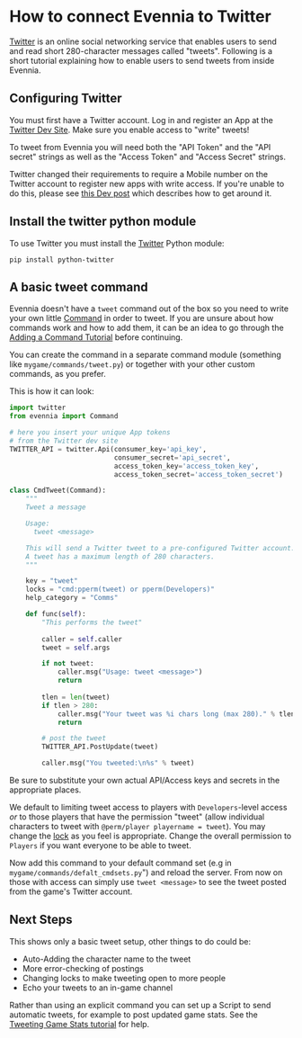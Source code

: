 # How to connect Evennia to Twitter


[Twitter](http://en.wikipedia.org/wiki/twitter) is an online social networking service that enables
users to send and read short 280-character messages called "tweets". Following is a short tutorial
explaining how to enable users to send tweets from inside Evennia.

## Configuring Twitter

You must first have a Twitter account. Log in and register an App at the [Twitter Dev
Site](https://apps.twitter.com/). Make sure you enable access to "write" tweets!

To tweet from Evennia you will need both the "API Token" and the "API secret" strings as well as the
"Access Token" and "Access Secret" strings.

Twitter changed their requirements to require a Mobile number on the Twitter account to register new
apps with write access.  If you're unable to do this, please see [this Dev
post](https://dev.twitter.com/notifications/new-apps-registration) which describes how to get around
it.

## Install the twitter python module

To use Twitter you must install the [Twitter](https://pypi.python.org/pypi/twitter) Python module:

```
pip install python-twitter
```

## A basic tweet command

Evennia doesn't have a `tweet` command out of the box so you need to write your own little
[Command](./Commands) in order to tweet. If you are unsure about how commands work and how to add
them, it can be an idea to go through the [Adding a Command Tutorial](./Adding-Command-Tutorial)
before continuing.

You can create the command in a separate command module (something like `mygame/commands/tweet.py`)
or together with your other custom commands, as you prefer.

This is how it can look:

```python
import twitter
from evennia import Command

# here you insert your unique App tokens
# from the Twitter dev site
TWITTER_API = twitter.Api(consumer_key='api_key',
                          consumer_secret='api_secret',
                          access_token_key='access_token_key',
                          access_token_secret='access_token_secret')

class CmdTweet(Command):
    """
    Tweet a message

    Usage:
      tweet <message>

    This will send a Twitter tweet to a pre-configured Twitter account.
    A tweet has a maximum length of 280 characters.
    """

    key = "tweet"
    locks = "cmd:pperm(tweet) or pperm(Developers)"
    help_category = "Comms"

    def func(self):
        "This performs the tweet"
 
        caller = self.caller
        tweet = self.args

        if not tweet:
            caller.msg("Usage: tweet <message>")
            return
 
        tlen = len(tweet)
        if tlen > 280:
            caller.msg("Your tweet was %i chars long (max 280)." % tlen)
            return

        # post the tweet
        TWITTER_API.PostUpdate(tweet)

        caller.msg("You tweeted:\n%s" % tweet)
```

Be sure to substitute your own actual API/Access keys and secrets in the appropriate places.

We default to limiting tweet access to players with `Developers`-level access *or* to those players
that have the permission "tweet" (allow individual characters to tweet with `@perm/player playername
= tweet`). You may change the [lock](./Locks) as you feel is appropriate. Change the overall
permission to `Players` if you want everyone to be able to tweet.

Now add this command to your default command set (e.g in `mygame/commands/defalt_cmdsets.py`") and
reload the server. From now on those with access can simply use `tweet <message>` to see the tweet
posted from the game's Twitter account.

## Next Steps

This shows only a basic tweet setup, other things to do could be:

* Auto-Adding the character name to the tweet
* More error-checking of postings
* Changing locks to make tweeting open to more people
* Echo your tweets to an in-game channel

Rather than using an explicit command you can set up a Script to send automatic tweets, for example
to post updated game stats. See the [Tweeting Game Stats tutorial](./Tutorial-Tweeting-Game-Stats) for
help.
